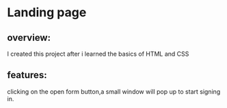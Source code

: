# Landing page
## overview:
I created this project after i learned the basics of HTML and CSS
## features:
clicking on the open form button,a small window will pop up to start signing in.

